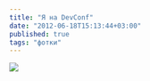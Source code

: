 ```yaml
---
title: "Я на DevConf"
date: "2012-06-18T15:13:44+03:00"
published: true
tags: "фотки"
---
```


![](http://c358655.r55.cf1.rackcdn.com/devconf.jpg)
